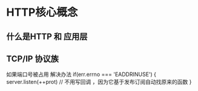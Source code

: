 # HTTP核心概念
## 什么是HTTP   和 应用层

## TCP/IP 协议族




如果端口号被占用 解决办法
if(err.errno === 'EADDRINUSE') {
    server.listen(++prot) // 不用写回调 ，因为它基于发布订阅自动找原来的函数
}